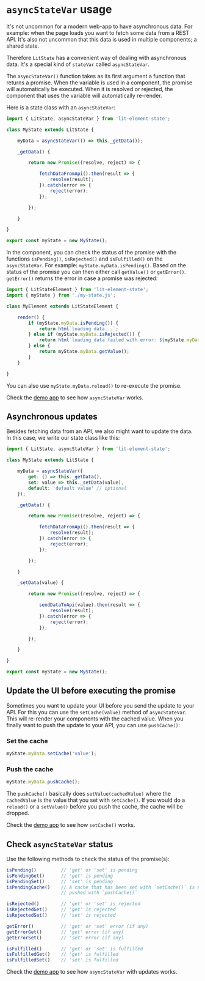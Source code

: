 # `asyncStateVar` usage

It's not uncommon for a modern web-app to have asynchronous data. For example:
when the page loads you want to fetch some data from a REST API. It's also not
uncommon that this data is used in multiple components; a shared state.

Therefore `LitState` has a convenient way of dealing with asynchronous data.
It's a special kind of `stateVar` called `asyncStateVar`.

The `asyncStateVar()` function takes as its first argument a function that
returns a promise. When the variable is used in a component, the promise will
automatically be executed. When it is resolved or rejected, the component that
uses the variable will automatically re-render.

Here is a state class with an `asyncStateVar`:

```javascript
import { LitState, asyncStateVar } from 'lit-element-state';

class MyState extends LitState {

    myData = asyncStateVar(() => this._getData());

    _getData() {

        return new Promise((resolve, reject) => {

            fetchDataFromApi().then(result => {
                resolve(result);
            }).catch(error => {
                reject(error);
            });

        });

    }

}

export const myState = new MyState();
```

In the component, you can check the status of the promise with the functions
`isPending()`, `isRejected()` and `isFulfilled()` on the `asyncStateVar`. For
example: `myState.myData.isPending()`. Based on the status of the promise you
can then either call `getValue()` or `getError()`. `getError()` returns the
error in case a promise was rejected:

```javascript
import { LitStateElement } from 'lit-element-state';
import { myState } from './my-state.js';

class MyElement extends LitStateElement {

    render() {
        if (myState.myData.isPending()) {
            return html`loading data...`;
        } else if (myState.myData.isRejected()) {
            return html`loading data failed with error: ${myState.myData.getError()}`;
        } else {
            return myState.myData.getValue();
        }
    }

}
```

You can also use `myState.myData.reload()` to re-execute the promise.

Check the [demo app](https://gitaarik.github.io/lit-state/demo-app/build/#async-state-var)
to see how `asyncStateVar` works.


## Asynchronous updates

Besides fetching data from an API, we also might want to update the data. In
this case, we write our state class like this:

```javascript
import { LitState, asyncStateVar } from 'lit-element-state';

class MyState extends LitState {

    myData = asyncStateVar({
        get: () => this._getData(),
        set: value => this._setData(value),
        default: 'default value' // optional
    });

    _getData() {

        return new Promise((resolve, reject) => {

            fetchDataFromApi().then(result => {
                resolve(result);
            }).catch(error => {
                reject(error);
            });

        });

    }

    _setData(value) {

        return new Promise((resolve, reject) => {

            sendDataToApi(value).then(result => {
                resolve(result);
            }).catch(error => {
                reject(error);
            });

        });

    }

}

export const myState = new MyState();
```


## Update the UI before executing the promise

Sometimes you want to update your UI before you send the update to your API.
For this you can use the `setCache(value)` method of `asyncStateVar`. This will
re-render your components with the cached value. When you finally want to push
the update to your API, you can use `pushCache()`: 

### Set the cache

```javascript
myState.myData.setCache('value');
```

### Push the cache

```javascript
myState.myData.pushCache();
```

The `pushCache()` basically does `setValue(cachedValue)` where the
`cachedValue` is the value that you set with `setCache()`. If you would do a
`reload()` or a `setValue()` before you push the cache, the cache will be
dropped.


Check the [demo app](https://gitaarik.github.io/lit-state/demo-app/build/#async-state-var-update-cache)
to see how `setCache()` works.


## Check `asyncStateVar` status

Use the following methods to check the status of the promise(s):

```javascript
isPending()         // 'get' or 'set' is pending
isPendingGet()      // 'get' is pending
isPendingSet()      // 'set' is pending
isPendingCache()    // A cache that has been set with `setCache()` is not yet
                    // pushed with `pushCache()`

isRejected()        // 'get' or 'set' is rejected
isRejectedGet()     // 'get' is rejected
isRejectedSet()     // 'set' is rejected

getError()          // 'get' or 'set' error (if any)
getErrorGet()       // 'get' error (if any)
getErrorSet()       // 'set' error (if any)

isFulfilled()       // 'get' or 'set' is fulfilled
isFulfilledGet()    // 'get' is fulfilled
isFulfilledSet()    // 'set' is fulfilled
```

Check the [demo app](https://gitaarik.github.io/lit-state/demo-app/build/#async-state-var-update)
to see how `asyncStateVar` with updates works.

